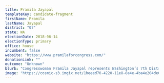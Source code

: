 ```yaml
---
title: Pramila Jayapal
templateKey: candidate-fragment
firstName: Pramila
lastName: Jayapal
district: "07"
state: WA
electionDate: 2018-06-14
electionType: primary
office: house
incumbent: false
website: "https://www.pramilaforcongress.com/"
donationLink: ""
outcome: "Unknown"
blurb: "Congresswoman Pramila Jayapal represents Washington’s 7th District and is focused on ensuring income equality; access to education, from early learning to higher education, including debt-free college; expanding Social Security and Medicare; protecting our environment for our next generation; and ensuring immigrant, civil and human rights for all."
image: "https://cosmic-s3.imgix.net/1beeed70-4220-11e8-8a4e-4ba4e204de08-JD_Site_PramilaJayapal_1000x600_041118.jpg"
---
```

